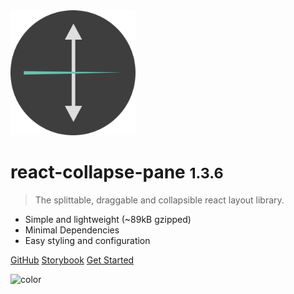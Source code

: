 <!-- _coverpage.md -->

<img src="icon.svg" width="200"/>

# react-collapse-pane <small>1.3.6</small>

> The splittable, draggable and collapsible react layout library.

- Simple and lightweight (~89kB gzipped)
- Minimal Dependencies
- Easy styling and configuration

[GitHub](https://github.com/b-zurg/react-collapse-pane/)
[Storybook](https://storybook.collapse-pane.zurg.dev/)
[Get Started](/?id=react-collapse-pane)

![color](#2E2E2E)
